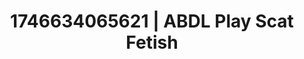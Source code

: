---
categories:
- AI-generated
- Whipped cream play
- Dark fantasy erotica
- Gothic romance
- Heat of the moment
- ASMR
- Cosplay
- Lustful close-up
image: /assets/images/1746634065621.jpg
layout: post
seo:
  description: Featured content with premium Scat Fetish, ABDL Play. HD images available.
  keywords: Scat Fetish, ABDL Play
  og_image: /assets/images/1746634065621.jpg
  schema_type: VisualArtwork
tags:
- ABDL Play
- Scat Fetish
- '#1746634065621'
title: 1746634065621 | ABDL Play Scat Fetish
---